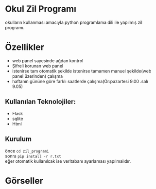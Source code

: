 # Okul Zil Programı
okulların kullanması amacıyla python programlama dili ile yapılmış zil programı.

# Özellikler
- web panel sayesinde ağdan kontrol
- Şifreli korunan web panel
- istenirse tam otomatik şekilde istenirse tamamen manuel şekilde(web panel üzerinden) çalışma
- haftanın gününe göre farklı saatlerde çalışma(Ör:pazartesi 9.00 .salı 9.05)


## Kullanılan Teknolojiler:
-  Flask
-  sqlite
-  Html
## Kurulum
önce `cd zil_programi`  
sonra `pip install -r r.txt`  
eğer otomatik kullanılcak ise veritabanı ayarlaması yapılmalıdır.
# Görseller
